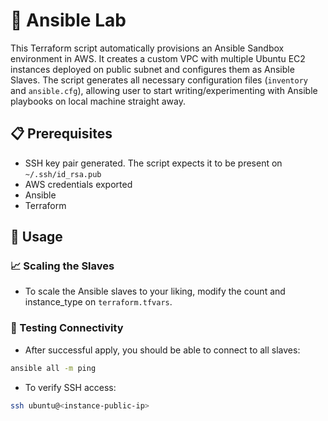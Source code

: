 # 🤖 Ansible Lab

This Terraform script automatically provisions an Ansible Sandbox environment in
AWS. It creates a custom VPC with multiple Ubuntu EC2 instances deployed on
public subnet and configures them as Ansible Slaves. The script generates all
necessary configuration files (`inventory` and `ansible.cfg`), allowing user to
start writing/experimenting with Ansible playbooks on local machine straight
away.

## 📋 Prerequisites

- SSH key pair generated. The script expects it to be present on
  `~/.ssh/id_rsa.pub`
- AWS credentials exported
- Ansible
- Terraform

## 🚀 Usage

### 📈 Scaling the Slaves

- To scale the Ansible slaves to your liking, modify the count and instance_type
  on `terraform.tfvars`.

### 🔌 Testing Connectivity

- After successful apply, you should be able to connect to all slaves:

```bash
ansible all -m ping
```

- To verify SSH access:

```bash
ssh ubuntu@<instance-public-ip>
```

